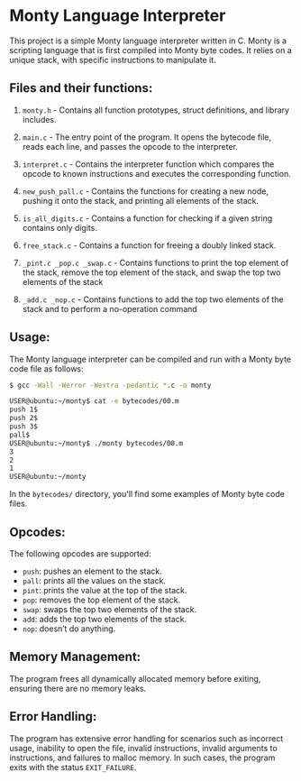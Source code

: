 # Monty Language Interpreter

This project is a simple Monty language interpreter written in C. Monty is a scripting language that is first compiled into Monty byte codes. It relies on a unique stack, with specific instructions to manipulate it.

## Files and their functions:

1. `monty.h` - Contains all function prototypes, struct definitions, and library includes.

2. `main.c` - The entry point of the program. It opens the bytecode file, reads each line, and passes the opcode to the interpreter.

3. `interpret.c` - Contains the interpreter function which compares the opcode to known instructions and executes the corresponding function.

4. `new_push_pall.c` - Contains the functions for creating a new node, pushing it onto the stack, and printing all elements of the stack.

5. `is_all_digits.c` - Contains a function for checking if a given string contains only digits.

6. `free_stack.c` - Contains a function for freeing a doubly linked stack.

7. `_pint.c _pop.c _swap.c` - Contains functions to print the top element of the stack, remove the top element of the stack, and swap the top two elements of the stack

8. `_add.c _nop.c` - Contains functions to add the top two elements of the stack and to perform a no-operation command

## Usage:

The Monty language interpreter can be compiled and run with a Monty byte code file as follows:

```bash
$ gcc -Wall -Werror -Wextra -pedantic *.c -o monty
```

```bash
USER@ubuntu:~/monty$ cat -e bytecodes/00.m
push 1$
push 2$
push 3$
pall$
USER@ubuntu:~/monty$ ./monty bytecodes/00.m
3
2
1
USER@ubuntu:~/monty
```


In the `bytecodes/` directory, you'll find some examples of Monty byte code files.

## Opcodes:
The following opcodes are supported:

- `push`: pushes an element to the stack.
- `pall`: prints all the values on the stack.
- `pint`: prints the value at the top of the stack.
- `pop`: removes the top element of the stack.
- `swap`: swaps the top two elements of the stack.
- `add`: adds the top two elements of the stack.
- `nop`: doesn’t do anything.

## Memory Management:
The program frees all dynamically allocated memory before exiting, ensuring there are no memory leaks.

## Error Handling:
The program has extensive error handling for scenarios such as incorrect usage, inability to open the file, invalid instructions, invalid arguments to instructions, and failures to malloc memory. In such cases, the program exits with the status `EXIT_FAILURE`.
